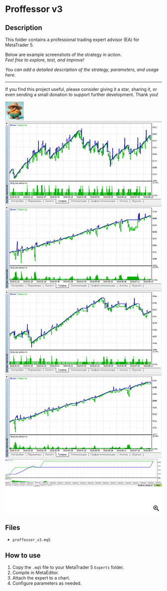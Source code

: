 # Proffessor v3

## Description
This folder contains a professional trading expert advisor (EA) for MetaTrader 5.

Below are example screenshots of the strategy in action.  
*Feel free to explore, test, and improve!*

*You can add a detailed description of the strategy, parameters, and usage here.*

---

If you find this project useful, please consider giving it a star, sharing it, or even sending a small donation to support further development. Thank you!

![Screenshot](65d8b5a2-f9d9.jpg)
![Screenshot](Proffessor_v3_EURUSD.png)
![Screenshot](Proffessor_v3_EURUSD_Loss_Close_0.png)
![Screenshot](Proffessor_v3_USDJPY.png)
![Screenshot](Proffessor_v3_USDJPY_Loss_Close_0.png)
![Screenshot](Untitled__1.png)

## Files
- `proffessor_v3.mq5`

## How to use
1. Copy the `.mq5` file to your MetaTrader 5 `Experts` folder.
2. Compile in MetaEditor.
3. Attach the expert to a chart.
4. Configure parameters as needed.
